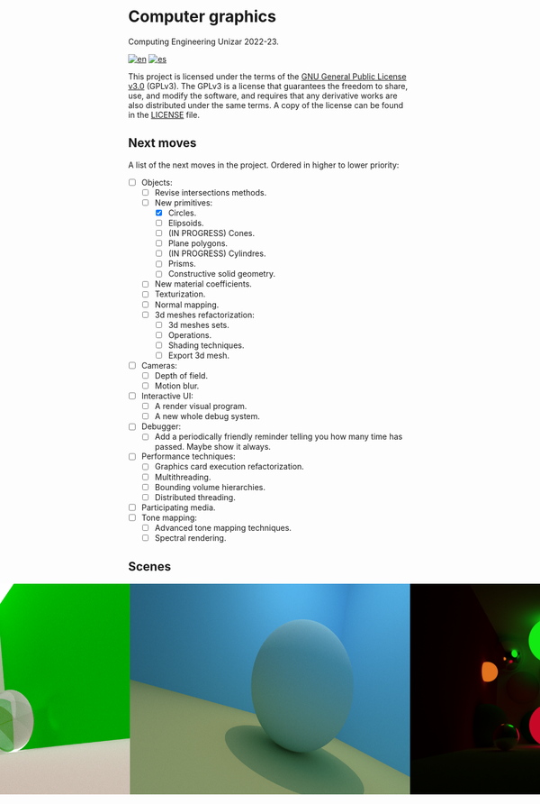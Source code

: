 # Computer graphics
Computing Engineering Unizar 2022-23.

[![en](https://img.shields.io/badge/lang-en-red.svg)](README.md)
[![es](https://img.shields.io/badge/lang-es-yellow.svg)](README_es.md)

This project is licensed under the terms of the [GNU General Public License v3.0](https://www.gnu.org/licenses/gpl-3.0.en.html) (GPLv3). The GPLv3 is a license that guarantees the freedom to share, use, and modify the software, and requires that any derivative works are also distributed under the same terms. A copy of the license can be found in the [LICENSE](LICENSE) file.

<!--
[![pt-br](https://img.shields.io/badge/lang-pt--br-green.svg)](README.pt-br.md)
-->

## Next moves
A list of the next moves in the project. Ordered in higher to lower priority:
- [ ] Objects:
  - [ ] Revise intersections methods.
  - [ ] New primitives:
    - [x] Circles.
    - [ ] Elipsoids.
    - [ ] (IN PROGRESS) Cones.
    - [ ] Plane polygons.
    - [ ] (IN PROGRESS) Cylindres.
    - [ ] Prisms.
    - [ ] Constructive solid geometry.
  - [ ] New material coefficients.
  - [ ] Texturization.
  - [ ] Normal mapping.
  - [ ] 3d meshes refactorization:
    - [ ] 3d meshes sets.
    - [ ] Operations.
    - [ ] Shading techniques.
    - [ ] Export 3d mesh.
- [ ] Cameras:
  - [ ] Depth of field.
  - [ ] Motion blur.
- [ ] Interactive UI:
  - [ ] A render visual program.
  - [ ] A new whole debug system.
- [ ] Debugger:
  - [ ] Add a periodically friendly reminder telling you how many time has passed. Maybe show it always.
- [ ] Performance techniques:
  - [ ] Graphics card execution refactorization.
  - [ ] Multithreading.
  - [ ] Bounding volume hierarchies.
  - [ ] Distributed threading.
- [ ] Participating media.
- [ ] Tone mapping:
  - [ ] Advanced tone mapping techniques.
  - [ ] Spectral rendering.

## **Scenes**

<div style="display:flex; flex-direction: row; justify-content: center;">
  <div style="display:flex; justify-content: center;">
    <img src="scenes/scene8-512ppp_4lightpoints.png" alt="4 lightpoints scene" width="49%" hspace="0.25%">
    <img src="scenes/scene10-256ppp_superliminal.png" alt="Superliminal easter egg scene" width="49%">
  </div>
  <img src="scenes/scene4-512ppp_cinematic.png" alt="Superliminal easter egg scene" width="99%">
  <img src="scenes/scene13-512ppp_cinematic-blue.png" alt="Superliminal easter egg scene" width="99%">
  <img src="scenes/scene6-512ppp_new-hdr.png" alt="Superliminal easter egg scene" width="99%">
</div>

